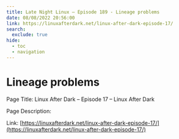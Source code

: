 ```yaml
---
title: Late Night Linux – Episode 189 - Lineage problems
date: 08/08/2022 20:56:00
link: https://linuxafterdark.net/linux-after-dark-episode-17/
search:
  exclude: true
hide:
  - toc
  - navigation
---
```


# Lineage problems

Page Title: Linux After Dark – Episode 17 – Linux After Dark

Page Description:  

Link: [https://linuxafterdark.net/linux-after-dark-episode-17/](https://linuxafterdark.net/linux-after-dark-episode-17/)